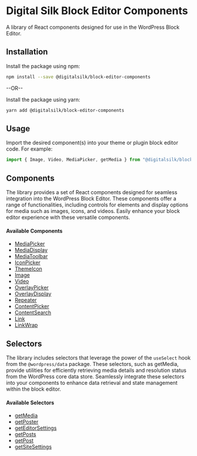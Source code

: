 # Digital Silk Block Editor Components

A library of React components designed for use in the WordPress Block Editor.

## Installation

Install the package using npm:

```bash
npm install --save @digitalsilk/block-editor-components
```

--OR--

Install the package using yarn:

```bash
yarn add @digitalsilk/block-editor-components
```

## Usage

Import the desired component(s) into your theme or plugin block editor code. For example:

```js
import { Image, Video, MediaPicker, getMedia } from "@digitalsilk/block-editor-components";
```

## Components

The library provides a set of React components designed for seamless integration into the WordPress Block Editor. These components offer a range of functionalities, including controls for elements and display options for media such as images, icons, and videos. Easily enhance your block editor experience with these versatile components.

#### Available Components

-   [MediaPicker](components/media-picker/readme.md)
-   [MediaDisplay](components/media-display/readme.md)
-   [MediaToolbar](components/media-toolbar/readme.md)
-   [IconPicker](components/icon-picker/readme.md)
-   [ThemeIcon](components/theme-icon/readme.md)
-   [Image](components/image/readme.md)
-   [Video](components/video/readme.md)
-   [OverlayPicker](components/overlay-picker/readme.md)
-   [OverlayDisplay](components/overlay-display/readme.md)
-   [Repeater](components/repeater/readme.md)
-   [ContentPicker](components/content-picker/readme.md)
-   [ContentSearch](components/content-search/readme.md)
-   [Link](components/link/readme.md)
-   [LinkWrap](components/link-wrap/readme.md)

## Selectors

The library includes selectors that leverage the power of the `useSelect` hook from the `@wordpress/data` package. These selectors, such as getMedia, provide utilities for efficiently retrieving media details and resolution status from the WordPress core data store. Seamlessly integrate these selectors into your components to enhance data retrieval and state management within the block editor.

#### Available Selectors

-   [getMedia](selectors/get-media/readme.md)
-   [getPoster](selectors/get-poster/readme.md)
-   [getEditorSettings](selectors/get-editor-settings/readme.md)
-   [getPosts](selectors/get-posts/readme.md)
-   [getPost](selectors/get-posts/readme.md)
-   [getSiteSettings](selectors/get-site-settings/readme.md)
